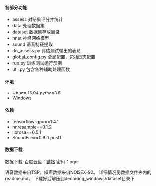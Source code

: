#### 各部分功能
+ assess 对结果评分并统计
+ data 处理数据集
+ dataset 数据集存放目录
+ nnet 神经网络模型
+ sound 语音特征提取
+ do_assess.py 评估测试输出的表现
+ global_config.py 全局配置，包括日志配置
+ run.py 训练测试运行示例
+ util.py 包含各种辅助处理函数

#### 环境
- Ubuntu16.04 python3.5
- Windows


#### 依赖
+ tensorflow-gpu==1.4.1
+ nnresample==0.1.2
+ librosa==0.5.1
+ SoundFile==0.9.0.post1

#### 数据下载
数据下载-百度云盘：[链接](http://pan.baidu.com/s/1bZAQyM) 密码：pqre

语音数据来自TSP，噪声数据来自NOISEX-92。
详细情况见数据文件夹内的readme.md。
下载好后解压到denoising_windows/dataset目录下